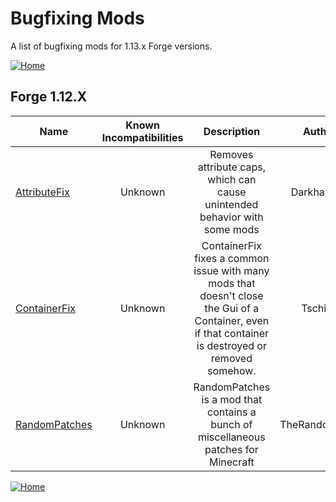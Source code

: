 # Bugfixing Mods

A list of bugfixing mods for 1.13.x Forge versions.

[![Home](https://i.imgur.com/zGuelkW.png)](/README.md)

## Forge 1.12.X

| Name | Known Incompatibilities | Description | Author | Bugfixing | [Label](/README.md#labels) |
| --- | :---: | :---: | :---: | :---: | :---: |
| [AttributeFix](https://www.curseforge.com/minecraft/mc-mods/attributefix) | Unknown | Removes attribute caps, which can cause unintended behavior with some mods | DarkhaxDev | Server | None |
| [ContainerFix](https://www.curseforge.com/minecraft/mc-mods/containerfix) | Unknown | ContainerFix fixes a common issue with many mods that doesn't close the Gui of a Container, even if that container is destroyed or removed somehow. | Tschipp | Server | None |
| [RandomPatches](https://www.curseforge.com/minecraft/mc-mods/randompatches-forge) | Unknown | RandomPatches is a mod that contains a bunch of miscellaneous patches for Minecraft | TheRandomLabs | Both | None |

[![Home](https://i.imgur.com/zGuelkW.png)](/README.md)
